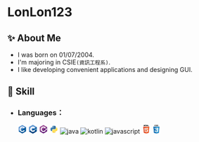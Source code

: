 # LonLon123
## ✨ About Me
- I was born on 01/07/2004.
- I'm majoring in CSIE`(資訊工程系)`.
- I like developing convenient applications and designing GUI.

## 🌱 Skill
- <h3 align="left">Languages：</h3>
  <p align="left">
    <img src="https://raw.githubusercontent.com/devicons/devicon/master/icons/c/c-original.svg" alt="c" width="20" height="20"/> </a>
    <img src="https://raw.githubusercontent.com/devicons/devicon/master/icons/cplusplus/cplusplus-original.svg" alt="cplusplus" width="20" height="20"/> </a>
    <img src="https://raw.githubusercontent.com/devicons/devicon/master/icons/csharp/csharp-original.svg" alt="csharp" width="20" height="20"/> </a>
    <img src="https://raw.githubusercontent.com/devicons/devicon/master/icons/python/python-original.svg" alt="python" width="20" height="20"/> </a>
    <img src="https://github.com/RayLonscholar/RayLonscholar/assets/89000042/7a67ee43-c412-4c82-abc7-f3f6257d0616" alt="java" width="20" height="20"/> </a>
    <img src="https://github.com/RayLonscholar/RayLonscholar/assets/89000042/a3522363-7046-401d-aae9-31ac980cdc73" alt="kotlin" width="20" height="20"/> </a>
    <img src="https://github.com/RayLonscholar/RayLonscholar/assets/89000042/284a3d71-7d0b-4c10-96e9-f43b88611086" alt="javascript" width="20" height="20"/> </a>
    <img src="https://raw.githubusercontent.com/devicons/devicon/master/icons/html5/html5-original-wordmark.svg" alt="html5" width="20" height="20"/> </a>
    <img src="https://raw.githubusercontent.com/devicons/devicon/master/icons/css3/css3-original-wordmark.svg" alt="css3" width="20" height="20"/>
  </p>
